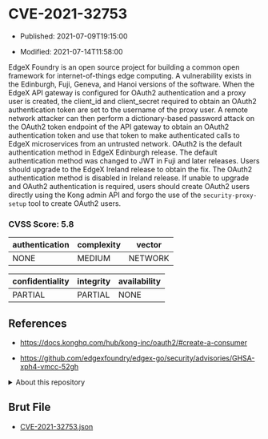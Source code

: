 # CVE-2021-32753

- Published: 2021-07-09T19:15:00

- Modified: 2021-07-14T11:58:00

EdgeX Foundry is an open source project for building a common open framework for internet-of-things edge computing. A vulnerability exists in the Edinburgh, Fuji, Geneva, and Hanoi versions of the software. When the EdgeX API gateway is configured for OAuth2 authentication and a proxy user is created, the client_id and client_secret required to obtain an OAuth2 authentication token are set to the username of the proxy user. A remote network attacker can then perform a dictionary-based password attack on the OAuth2 token endpoint of the API gateway to obtain an OAuth2 authentication token and use that token to make authenticated calls to EdgeX microservices from an untrusted network. OAuth2 is the default authentication method in EdgeX Edinburgh release. The default authentication method was changed to JWT in Fuji and later releases. Users should upgrade to the EdgeX Ireland release to obtain the fix. The OAuth2 authentication method is disabled in Ireland release. If unable to upgrade and OAuth2 authentication is required, users should create OAuth2 users directly using the Kong admin API and forgo the use of the `security-proxy-setup` tool to create OAuth2 users.

### CVSS Score: **5.8**

| authentication | complexity | vector |
| --- | --- | --- |
| NONE | MEDIUM | NETWORK |

| confidentiality | integrity | availability |
| --- | --- | --- |
| PARTIAL | PARTIAL | NONE |

## References

* https://docs.konghq.com/hub/kong-inc/oauth2/#create-a-consumer

* https://github.com/edgexfoundry/edgex-go/security/advisories/GHSA-xph4-vmcc-52gh

<details>
<summary>About this repository</summary> 

  This repository is part of the project [Live Hack CVE](https://github.com/Live-Hack-CVE). Main website can be found [www.live-hack.org](https://www.live-hack.org) 
  
  Made by [Sn0wAlice](https://github.com/Sn0wAlice) for the people that care about security and need to have a feed of the latest CVEs. Hope you enjoy it, don't forget to star the repo and follow me on [Twitter](https://twitter.com/Sn0wAlice) and [Github](https://github.com/Sn0wAlice). And that is my [personnal website](https://www.alice-snow.me/)

  - [Home Page](https://github.com/Live-Hack-CVE)
  - [Framework](https://github.com/Live-Hack-CVE/cve-framework)
  - [CVE database](https://github.com/Live-Hack-CVE/full_database)
  - [Changelog](https://github.com/Live-Hack-CVE/Changelog)
</details>

## Brut File

* [CVE-2021-32753.json](https://raw.githubusercontent.com/Live-Hack-CVE/full_database/main/cves/2021/CVE-2021-32753.json)


